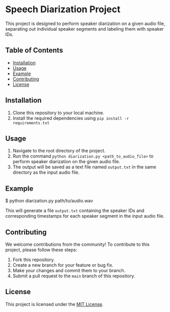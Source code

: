 # Speech Diarization Project

This project is designed to perform speaker diarization on a given audio file, separating out individual speaker segments and labeling them with speaker IDs. 

## Table of Contents
- [Installation](#installation)
- [Usage](#usage)
- [Example](#example)
- [Contributing](#contributing)
- [License](#license)

## Installation
1. Clone this repository to your local machine.
2. Install the required dependencies using `pip install -r requirements.txt`

## Usage
1. Navigate to the root directory of the project.
2. Run the command `python diarization.py <path_to_audio_file>` to perform speaker diarization on the given audio file.
3. The output will be saved as a text file named `output.txt` in the same directory as the input audio file.

## Example
$ python diarization.py path/to/audio.wav

This will generate a file `output.txt` containing the speaker IDs and corresponding timestamps for each speaker segment in the input audio file.

## Contributing
We welcome contributions from the community! To contribute to this project, please follow these steps:
1. Fork this repository.
2. Create a new branch for your feature or bug fix.
3. Make your changes and commit them to your branch.
4. Submit a pull request to the `main` branch of this repository.

## License
This project is licensed under the [MIT License](LICENSE).
